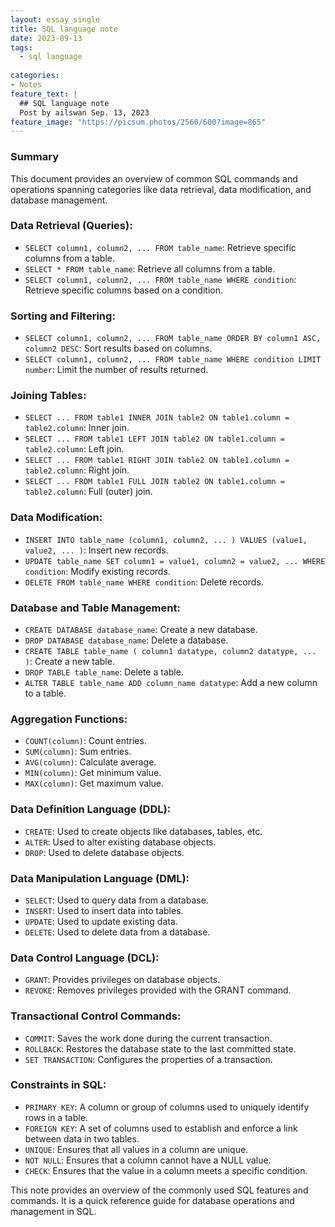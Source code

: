 ```yaml
---
layout: essay_single
title: SQL language note
date: 2023-09-13
tags:
  - sql language
 
categories:
- Notes
feature_text: |
  ## SQL language note
  Post by ailswan Sep. 13, 2023
feature_image: "https://picsum.photos/2560/600?image=865"
---
```


### Summary
This document provides an overview of common SQL commands and operations spanning categories like data retrieval, data modification, and database management.

### **Data Retrieval (Queries)**:
- `SELECT column1, column2, ... FROM table_name`: Retrieve specific columns from a table.
- `SELECT * FROM table_name`: Retrieve all columns from a table.
- `SELECT column1, column2, ... FROM table_name WHERE condition`: Retrieve specific columns based on a condition.

### **Sorting and Filtering**:
- `SELECT column1, column2, ... FROM table_name ORDER BY column1 ASC, column2 DESC`: Sort results based on columns.
- `SELECT column1, column2, ... FROM table_name WHERE condition LIMIT number`: Limit the number of results returned.
  
### **Joining Tables**:
- `SELECT ... FROM table1 INNER JOIN table2 ON table1.column = table2.column`: Inner join.
- `SELECT ... FROM table1 LEFT JOIN table2 ON table1.column = table2.column`: Left join.
- `SELECT ... FROM table1 RIGHT JOIN table2 ON table1.column = table2.column`: Right join.
- `SELECT ... FROM table1 FULL JOIN table2 ON table1.column = table2.column`: Full (outer) join.

### **Data Modification**:
- `INSERT INTO table_name (column1, column2, ... ) VALUES (value1, value2, ... )`: Insert new records.
- `UPDATE table_name SET column1 = value1, column2 = value2, ... WHERE condition`: Modify existing records.
- `DELETE FROM table_name WHERE condition`: Delete records.

### **Database and Table Management**:
- `CREATE DATABASE database_name`: Create a new database.
- `DROP DATABASE database_name`: Delete a database.
- `CREATE TABLE table_name ( column1 datatype, column2 datatype, ... )`: Create a new table.
- `DROP TABLE table_name`: Delete a table.
- `ALTER TABLE table_name ADD column_name datatype`: Add a new column to a table.

### **Aggregation Functions**:
- `COUNT(column)`: Count entries.
- `SUM(column)`: Sum entries.
- `AVG(column)`: Calculate average.
- `MIN(column)`: Get minimum value.
- `MAX(column)`: Get maximum value.

### **Data Definition Language (DDL)**:
- `CREATE`: Used to create objects like databases, tables, etc.
- `ALTER`: Used to alter existing database objects.
- `DROP`: Used to delete database objects.

### **Data Manipulation Language (DML)**:
- `SELECT`: Used to query data from a database.
- `INSERT`: Used to insert data into tables.
- `UPDATE`: Used to update existing data.
- `DELETE`: Used to delete data from a database.

### **Data Control Language (DCL)**:
- `GRANT`: Provides privileges on database objects.
- `REVOKE`: Removes privileges provided with the GRANT command.

### **Transactional Control Commands**:
- `COMMIT`: Saves the work done during the current transaction.
- `ROLLBACK`: Restores the database state to the last committed state.
- `SET TRANSACTION`: Configures the properties of a transaction.

### **Constraints in SQL**:
- `PRIMARY KEY`: A column or group of columns used to uniquely identify rows in a table.
- `FOREIGN KEY`: A set of columns used to establish and enforce a link between data in two tables.
- `UNIQUE`: Ensures that all values in a column are unique.
- `NOT NULL`: Ensures that a column cannot have a NULL value.
- `CHECK`: Ensures that the value in a column meets a specific condition.

This note provides an overview of the commonly used SQL features and commands. It is a quick reference guide for database operations and management in SQL. 
